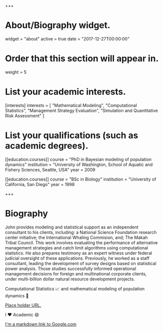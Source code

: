 +++
# About/Biography widget.
widget = "about"
active = true
date = "2017-12-27T00:00:00"

# Order that this section will appear in.
weight = 5

# List your academic interests.
[interests]
  interests = [
    "Mathematical Modeling",
    "Computational Statistics",
    "Management Strategy Evaluation",
    "Simulation and Quantitative Risk Assessment" 
  ]

# List your qualifications (such as academic degrees).
[[education.courses]]
  course = "PhD in Bayesian modeling of population dynamics"
  institution = "University of Washington, School of Aquatic and Fishery Sciences, Seattle, USA"
  year = 2009

[[education.courses]]
  course = "BSc in Biology"
  institution = "University of California, San Diego"
  year = 1998

+++

# Biography

John provides modeling and statistical support as an independent consultant to his clients, including: a National
Science Foundation research center initiative; the International Whaling Commision, and; The Makah Tribal Council. This work involves evaluating the performance of alternative management strategies and catch limit algorithms using computational statistics. He also prepares testimony as an expert witness under federal judicial oversight of these applications. Previously, he worked as a staff consultant, leading the development of survey designs based on statistical power analysis. Those studies successfully informed operational management decisions for foreign and multinational corporate clients, under multi-billion dollar natural resource development projects. 

Computational Statistics :chart_with_upwards_trend: and mathematical modeling of population dynamics :whale:

<a href="url">Place holder URL.</a> 

I :heart: Academic :smile:

[I'm a markdown link to Google.com](www.google.com)
